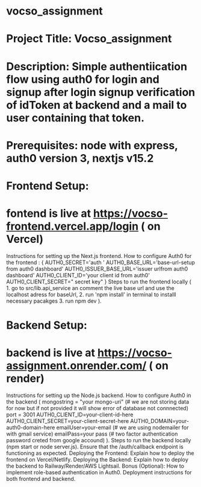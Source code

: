 # vocso_assignment 
# Project Title: Vocso_assignment

# Description: Simple authentiication flow using auth0 for login and signup after login signup verification of idToken at backend and a mail to user containing that token.

# Prerequisites: node with express, auth0 version 3, nextjs v15.2

# Frontend Setup:

# fontend is live at https://vocso-frontend.vercel.app/login ( on Vercel)
Instructions for setting up the Next.js frontend.
How to configure Auth0 for the frontend :
{
    AUTH0_SECRET='auth '
    AUTH0_BASE_URL='base-url-setup from auth0 dashboard'
    AUTH0_ISSUER_BASE_URL='issuer urlfrom auth0 dashboard'
    AUTH0_CLIENT_ID='your client id from auth0'
    AUTH0_CLIENT_SECRET=" secret key"
}
Steps to run the frontend locally (
    1. go to src/lib.api_service an comment the  live base url and use the localhost adress for baseUrl,
    2. run 'npm install' in terminal to installl necessary pacakges
    3. run npm dev 
).

# Backend Setup:
# backend is live at https://vocso-assignment.onrender.com/ ( on render)
Instructions for setting up the Node.js backend.
How to configure Auth0 in the backend (
    mongostring = "your mongo-uri"  (# we are not storing data for now but if not provided it will show error of database not connnected)
    port = 3001
    AUTH0_CLIENT_ID=your-client-id-here
    AUTH0_CLIENT_SECRET=your-client-secret-here
    AUTH0_DOMAIN=your-auth0-domain-here
    emailUser=your-email (# we are using nodemailer for with gmail service)
    emailPass=your pass (# two factor authentication password creted from google accound)
).
Steps to run the backend locally (npm start or node server.js).
Ensure that the /auth/callback endpoint is functioning as expected.
Deploying the Frontend: Explain how to deploy the frontend on Vercel/Netlify.
Deploying the Backend: Explain how to deploy the backend to Railway/Render/AWS Lightsail.
Bonus (Optional):
How to implement role-based authentication in Auth0.
Deployment instructions for both frontend and backend.